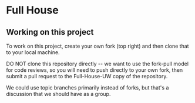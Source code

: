 Full House
=========

## Working on this project

To work on this project, create your own fork (top right) and then clone that to your local machine.

DO NOT clone this repository directly -- we want to use the fork-pull model for code reviews, so you will need to push directly to your own fork, then submit a pull request to the Full-House-UW copy of the repository.

We could use topic branches primarily instead of forks, but that's a discussion that we should have as a group.
